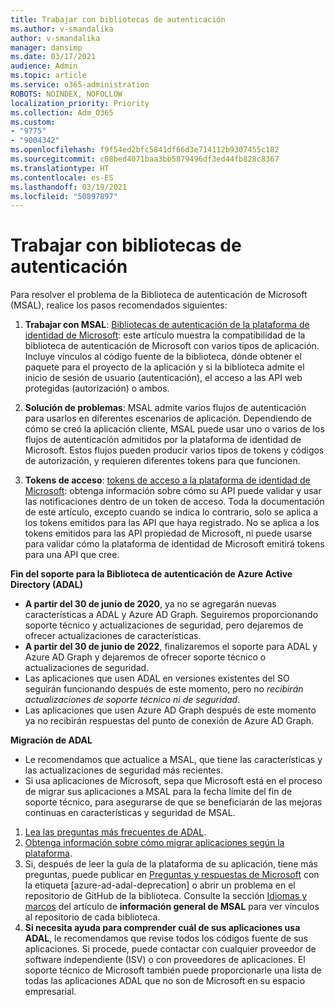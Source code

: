 ```yaml
---
title: Trabajar con bibliotecas de autenticación
ms.author: v-smandalika
author: v-smandalika
manager: dansimp
ms.date: 03/17/2021
audience: Admin
ms.topic: article
ms.service: o365-administration
ROBOTS: NOINDEX, NOFOLLOW
localization_priority: Priority
ms.collection: Adm_O365
ms.custom:
- "9775"
- "9004342"
ms.openlocfilehash: f9f54ed2bfc5841df66d3e714112b9307455c182
ms.sourcegitcommit: c08bed4071baa3bb5879496df3ed44fb828c8367
ms.translationtype: HT
ms.contentlocale: es-ES
ms.lasthandoff: 03/19/2021
ms.locfileid: "50897897"
---
```

# <a name="working-with-authentication-libraries"></a>Trabajar con bibliotecas de autenticación

Para resolver el problema de la Biblioteca de autenticación de Microsoft (MSAL), realice los pasos recomendados siguientes:

1. **Trabajar con MSAL**: [Bibliotecas de autenticación de la plataforma de identidad de Microsoft](https://docs.microsoft.com/azure/active-directory/develop/reference-v2-libraries): este artículo muestra la compatibilidad de la biblioteca de autenticación de Microsoft con varios tipos de aplicación. Incluye vínculos al código fuente de la biblioteca, dónde obtener el paquete para el proyecto de la aplicación y si la biblioteca admite el inicio de sesión de usuario (autenticación), el acceso a las API web protegidas (autorización) o ambos.

2. **Solución de problemas**: MSAL admite varios flujos de autenticación para usarlos en diferentes escenarios de aplicación. Dependiendo de cómo se creó la aplicación cliente, MSAL puede usar uno o varios de los flujos de autenticación admitidos por la plataforma de identidad de Microsoft. Estos flujos pueden producir varios tipos de tokens y códigos de autorización, y requieren diferentes tokens para que funcionen.

3. **Tokens de acceso**: [tokens de acceso a la plataforma de identidad de Microsoft](https://docs.microsoft.com/azure/active-directory/develop/access-tokens): obtenga información sobre cómo su API puede validar y usar las notificaciones dentro de un token de acceso. Toda la documentación de este artículo, excepto cuando se indica lo contrario, solo se aplica a los tokens emitidos para las API que haya registrado. No se aplica a los tokens emitidos para las API propiedad de Microsoft, ni puede usarse para validar cómo la plataforma de identidad de Microsoft emitirá tokens para una API que cree.

**Fin del soporte para la Biblioteca de autenticación de Azure Active Directory (ADAL)**

- **A partir del 30 de junio de 2020**, ya no se agregarán nuevas características a ADAL y Azure AD Graph. Seguiremos proporcionando soporte técnico y actualizaciones de seguridad, pero dejaremos de ofrecer actualizaciones de características.
- **A partir del 30 de junio de 2022**, finalizaremos el soporte para ADAL y Azure AD Graph y dejaremos de ofrecer soporte técnico o actualizaciones de seguridad.
- Las aplicaciones que usen ADAL en versiones existentes del SO seguirán funcionando después de este momento, pero no *recibirán actualizaciones de soporte técnico ni de seguridad*.
- Las aplicaciones que usen Azure AD Graph después de este momento ya no recibirán respuestas del punto de conexión de Azure AD Graph.

**Migración de ADAL**

- Le recomendamos que actualice a MSAL, que tiene las características y las actualizaciones de seguridad más recientes.
- Si usa aplicaciones de Microsoft, sepa que Microsoft está en el proceso de migrar sus aplicaciones a MSAL para la fecha límite del fin de soporte técnico, para asegurarse de que se beneficiarán de las mejoras continuas en características y seguridad de MSAL.

1. [Lea las preguntas más frecuentes de ADAL](https://docs.microsoft.com/azure/active-directory/develop/msal-migration#frequently-asked-questions-faq).
2. [Obtenga información sobre cómo migrar aplicaciones según la plataforma](https://docs.microsoft.com/azure/active-directory/develop/msal-migration#migration-guidance).
3. Si, después de leer la guía de la plataforma de su aplicación, tiene más preguntas, puede publicar en [Preguntas y respuestas de Microsoft](https://docs.microsoft.com/answers/topics/azure-ad-adal-deprecation.html) con la etiqueta [azure-ad-adal-deprecation] o abrir un problema en el repositorio de GitHub de la biblioteca. Consulte la sección [Idiomas y marcos](https://docs.microsoft.com/azure/active-directory/develop/msal-overview#languages-and-frameworks) del artículo de **información general de MSAL** para ver vínculos al repositorio de cada biblioteca.
4. **Si necesita ayuda para comprender cuál de sus aplicaciones usa ADAL**, le recomendamos que revise todos los códigos fuente de sus aplicaciones. Si procede, puede contactar con cualquier proveedor de software independiente (ISV) o con proveedores de aplicaciones. El soporte técnico de Microsoft también puede proporcionarle una lista de todas las aplicaciones ADAL que no son de Microsoft en su espacio empresarial.







